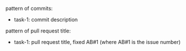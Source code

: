pattern of commits:

- task-1: commit description

pattern of pull request title:

- task-1: pull request title, fixed AB#1 (where AB#1 is the issue number)